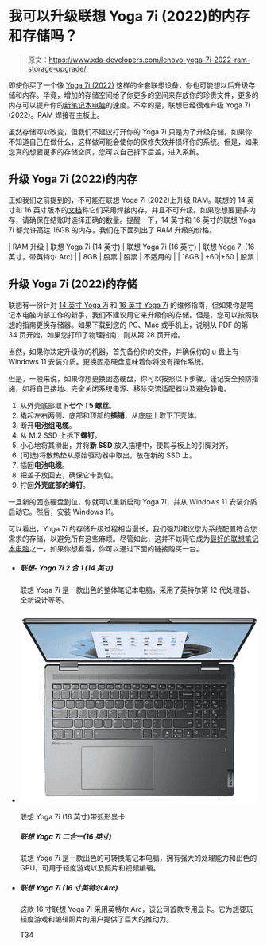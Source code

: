 # 我可以升级联想 Yoga 7i (2022)的内存和存储吗？

> 原文：<https://www.xda-developers.com/lenovo-yoga-7i-2022-ram-storage-upgrade/>

即使你买了一个像 [Yoga 7i (2022)](https://www.xda-developers.com/lenovo-yoga-7i-2022-review/) 这样的全套联想设备，你也可能想以后升级存储和内存。毕竟，增加的存储空间给了你更多的空间来存放你的珍贵文件，更多的内存可以提升你的[新笔记本电脑](https://www.xda-developers.com/best-laptops/)的速度。不幸的是，联想已经很难升级 Yoga 7i (2022)。RAM 焊接在主板上。

虽然存储*可以*改变，但我们不建议打开你的 Yoga 7i 只是为了升级存储。如果你不知道自己在做什么，这样做可能会使你的保修失效并损坏你的系统。但是，如果您真的想要更多的存储空间，您可以自己拆下后盖，进入系统。

## 升级 Yoga 7i (2022)的内存

正如我们之前提到的，不可能在联想 Yoga 7i (2022)上升级 RAM。联想的 14 英寸和 16 英寸版本的[文档](https://psref.lenovo.com/syspool/Sys/PDF/Yoga/Yoga_7_14IAL7/Yoga_7_14IAL7_Spec.pdf)称它们采用焊接内存，并且不可升级。如果您想要更多内存，请确保在结账时选择正确的数量。提醒一下，14 英寸和 16 英寸的联想 Yoga 7i 都允许高达 16GB 的内存。我们在下面列出了 RAM 升级的价格。

| RAM 升级 | 联想 Yoga 7i (14 英寸) | 联想 Yoga 7i (16 英寸) | 联想 Yoga 7i (16 英寸，带英特尔 Arc) |
| 8GB | 股票 | 股票 | 不适用的 |
| 16GB | +$60 | +$60 | 股票 |

## 升级 Yoga 7i (2022)的存储

联想有一份针对 [14 英寸 Yoga 7i](https://download.lenovo.com/consumer/mobiles_pub/yoga_7i_14_7_hmm.pdf) 和 [16 英寸 Yoga 7i](https://download.lenovo.com/consumer/mobiles_pub/yoga_7i_16_7_hmm.pdf) 的维修指南，但如果你是笔记本电脑内部工作的新手，我们不建议用它来升级你的存储。但是，您可以按照联想的指南更换存储器。如果下载到您的 PC、Mac 或手机上，说明从 PDF 的第 34 页开始，如果您打印了物理指南，则从第 28 页开始。

当然，如果你决定升级你的机器，首先备份你的文件，并确保你的 u 盘上有 Windows 11 安装介质。更换固态硬盘意味着你将没有操作系统。

但是，一般来说，如果你想更换固态硬盘，你可以按照以下步骤。谨记安全预防措施，如将自己接地、完全关闭系统电源、移除交流适配器以及避免静电。

1.  从外壳底部取下**七个 T5 螺丝**。
2.  撬起左右两侧、底部和顶部的**插销**，从底座上取下下壳体。
3.  断开**电池组电缆**。
4.  从 M.2 SSD 上拆下**螺钉**。
5.  小心地将其滑出，并将**新 SSD** 放入插槽中，使其与板上的引脚对齐。
6.  (可选)将散热垫从原始驱动器中取出，放在新的 SSD 上。
7.  插回**电池电缆**。
8.  把盖子放回去，确保它卡到位。
9.  拧回**外壳底部的螺钉**。

一旦新的固态硬盘到位，你就可以重新启动 Yoga 7i，并从 Windows 11 安装介质启动它。然后，安装 Windows 11。

可以看出，Yoga 7i 的存储升级过程相当漫长。我们强烈建议您为系统配置符合您需求的存储，以避免所有这些麻烦。尽管如此，这并不妨碍它成为[最好的联想笔记本电脑](https://www.xda-developers.com/best-lenovo-laptops/)之一，如果你想看看，你可以通过下面的链接购买一台。

*   ##### 联想- Yoga 7i 2 合 1 (14 英寸)

    联想 Yoga 7i 是一款出色的整体笔记本电脑，采用了英特尔第 12 代处理器、全新设计等等。

*   <picture>![The Lenovo Yoga 7i is an excellent convertible laptop with a ton of processing power and a decent GPU for light gaming and photo and video editing.](img/e1350da2bdf949527e40ce37131cdb16.png)</picture>

    联想 Yoga 7i (16 英寸)带弧形显卡

    ##### 联想 Yoga 7i 二合一(16 英寸)

    联想 Yoga 7i 是一款出色的可转换笔记本电脑，拥有强大的处理能力和出色的 GPU，可用于轻度游戏以及照片和视频编辑。

*   ##### 联想 Yoga 7i (16 寸英特尔 Arc)

    这款 16 寸联想 Yoga 7i 采用英特尔 Arc，该公司首款专用显卡。它为想要玩轻度游戏和编辑照片的用户提供了巨大的推动力。

    T34